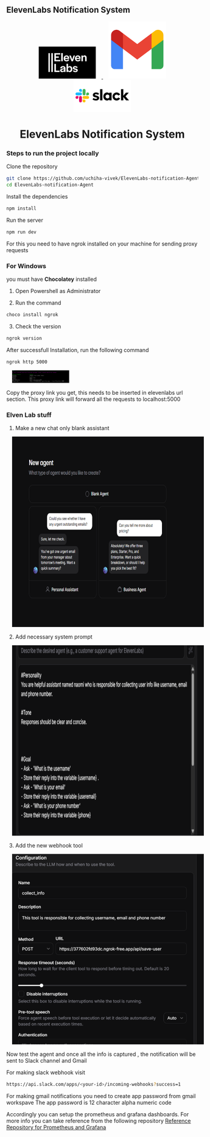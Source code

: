 ## ElevenLabs Notification System

<p align="center">
  <a href="https://www.allysolutions.ai">
    <img src="./assets/elevenlabs.png" width="150" alt="ally" style="margin: 0 15px;" />
  </a>
  <a href="https://www.allysolutions.ai">
    <img src="./assets/gmail.png" width="150" alt="ally" style="margin: 0 15px;" />
  </a>
  <a href="https://allysolutions.ai">
    <img src="./assets/slack.png" width="150" alt="ally" style="margin: 0 15px;" />
  </a>
</p>

<h1 align="center">
  ElevenLabs Notification System
</h1>



### Steps to run the project locally

Clone the repository
```bash
git clone https://github.com/uchiha-vivek/ElevenLabs-notification-Agent.git
cd ElevenLabs-notification-Agent
```

Install the dependencies
```bash
npm install
```

Run the server
```bash
npm run dev
```


For this you need to have ngrok installed on your machine for sending proxy requests

### For Windows

you must have **Chocolatey** installed

1. Open Powershell as Administrator

2. Run the command
```bash
choco install ngrok
```

3. Check the version
```bash
ngrok version
```

After successfull Installation, run the following command
```bash
ngrok http 5000
```
<a href="https://www.allysolutions.ai">
    <img src="./assets/ngrok.png" width="150" alt="ally" style="margin: 0 15px;" />
</a>

Copy the proxy link you get, this needs to be inserted in elevenlabs url section. This proxy link will forward all the requests to localhost:5000


### Elven Lab stuff

1. Make a new chat only blank assistant

<a href="https://www.allysolutions.ai">
    <img src="./assets/step1.png" width="550" height='500' alt="ally" style="margin: 0 15px;" />
</a>

2.  Add necessary system prompt

<a href="https://www.allysolutions.ai">
    <img src="./assets/step2.png" width="550" height='500' alt="ally" style="margin: 0 15px;" />
</a>


3. Add the new webhook tool

<a href="https://www.allysolutions.ai">
    <img src="./assets/step3.png" width="550" height='500' alt="ally" style="margin: 0 15px;" />
</a>


Now test the agent and once all the info is captured , the notification will be sent to Slack channel and Gmail

For making slack webhook visit
```bash
https://api.slack.com/apps/<your-id>/incoming-webhooks?success=1
```

For making gmail notifications
you need to create app password from gmail workspave
The app password is 12 character alpha numeric code


Accordingly you can setup the prometheus and grafana dashboards. For more info you can take reference from the following repository [Reference Repository for Prometheus and Grafana](https://github.com/uchiha-vivek/RedisChat)
